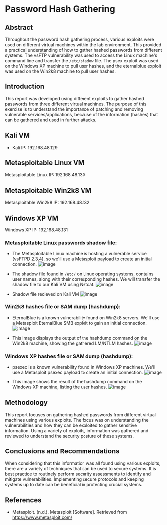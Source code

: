 # Password Hash Gathering

## Abstract
Throughout the password hash gathering process, various exploits were used on different virtual machines within the lab environment. This provided a practical understanding of how to gather hashed passwords from different systems. The vsFTP vulnerability was used to access the Linux machine's command line and transfer the `/etc/shadow` file. The psex exploit was used on the Windows XP machine to pull user hashes, and the eternalblue exploit was used on the Win2k8 machine to pull user hashes.

## Introduction
This report was developed using different exploits to gather hashed passwords from three different virtual machines. The purpose of this exercise is to understand the importance of patching and removing vulnerable services/applications, because of the information (hashes) that can be gathered and used in further attacks.

## Kali VM
- Kali IP: 192.168.48.129

## Metasploitable Linux VM
Metasploitable Linux IP: 192.168.48.130

## Metasploitable Win2k8 VM
Metasploitable Win2k8 IP: 192.168.48.132

## Windows XP VM
Windows XP IP: 192.168.48.131

### Metasploitable Linux passwords shadow file:

- The Metasploitable Linux machine is hosting a vulnerable service (vsFTPD 2.3.4). so we'll use a Metasploit payload to create an initial connection.
![image](https://github.com/user-attachments/assets/f1646622-e8d6-4d1f-8c49-0c24840544bf)

- The shadow file found in `/etc/` on Linux operating systems, contains user names, along with their corresponding hashes. We will transfer the shadow file to our Kali VM using Netcat.
![image](https://github.com/user-attachments/assets/69a862b1-d563-457d-858f-2242a5b36bdb)

- Shadow file recieved on Kali VM
![image](https://github.com/user-attachments/assets/c8d2756b-b0b9-4394-8b73-4ad263065b41)


### Win2k8 hashes file or SAM dump (hashdump):

- EternalBlue is a known vulnerability found on Win2k8 servers. We'll use a Metasploit EternalBlue SMB exploit to gain an initial connection.
![image](https://github.com/user-attachments/assets/1b0b1a32-5d22-4761-aa94-b46a892fa19a)

- This image displays the output of the hashdump command on the Win2k8 machine, showing the gathered LM/NTLM hashes.
![image](https://github.com/user-attachments/assets/dab7a159-0f1c-4cc9-87b3-3e4f5c83f053)

### Windows XP hashes file or SAM dump (hashdump):

- psexec is a known vulnerability found in Windows XP machines. We'll use a Metasploit psexec payload to create an initial connection.
![image](https://github.com/user-attachments/assets/6bbc1f43-ca83-4c66-bfec-886740d10481)

- This image shows the result of the hashdump command on the Windows XP machine, listing the user hashes.
![image](https://github.com/user-attachments/assets/321a3c45-8d5d-4bbb-b034-b1eaad03b5c9)

## Methodology
This report focuses on gathering hashed passwords from different virtual machines using various exploits. The focus was on understanding the vulnerabilities and how they can be exploited to gather sensitive information. Using a variety of exploits, information was gathered and reviewed to understand the security posture of these systems.

## Conclusions and Recommendations
When considering that this information was all found using various exploits, there are a variety of techniques that can be used to secure systems. It is best practice to routinely perform security assessments to identify and mitigate vulnerabilities. Implementing secure protocols and keeping systems up to date can be beneficial in protecting crucial systems.

## References
- Metasploit. (n.d.). Metasploit [Software]. Retrieved from https://www.metasploit.com/
